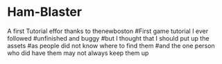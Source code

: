 # Ham-Blaster
A first Tutorial effor thanks to thenewboston
#First game tutorial I ever followed
#unfinished and buggy
#but I thought that I should put up the assets
#as people did not know where to find them
#and the one person who did have them may not always keep them up
